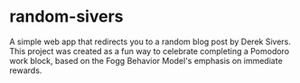 # random-sivers
A simple web app that redirects you to a random blog post by Derek Sivers. This project was created as a fun way to celebrate completing a Pomodoro work block, based on the Fogg Behavior Model's emphasis on immediate rewards.
